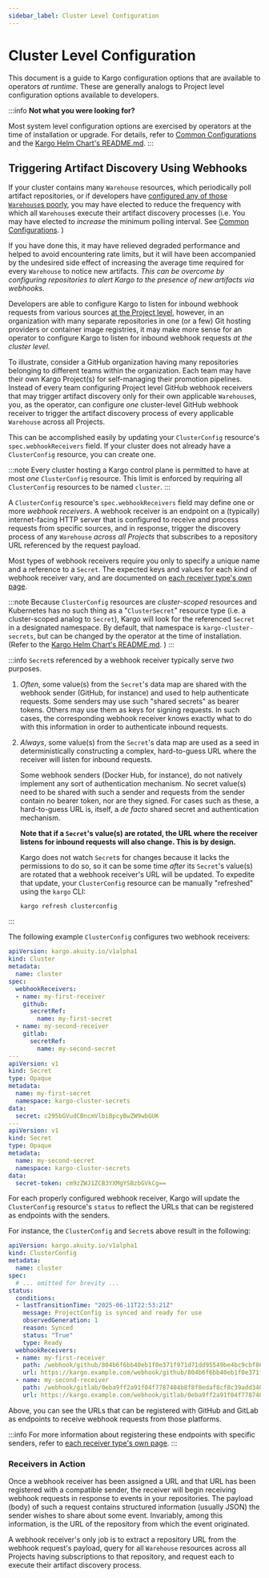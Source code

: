 ```yaml
---
sidebar_label: Cluster Level Configuration
---
```


# Cluster Level Configuration

This document is a guide to Kargo configuration options that are available to
operators _at runtime_. These are generally analogs to Project level
configuration options available to developers.

:::info
__Not what you were looking for?__

Most system level configuration options are exercised by operators at the time
of installation or upgrade. For details, refer to
[Common Configurations](./20-advanced-installation/30-common-configurations.md)
and the
[Kargo Helm Chart's README.md](https://github.com/akuity/kargo/tree/main/charts/kargo).
:::

## Triggering Artifact Discovery Using Webhooks

If your cluster contains many `Warehouse` resources, which periodically poll
artifact repositories, or if developers have
[configured any of those `Warehouse`s poorly](../50-user-guide/20-how-to-guides/30-working-with-warehouses.md#performance-considerations),
you may have elected to reduce the frequency with which all `Warehouse`s execute
their artifact discovery processes (i.e. You may have elected to _increase_ the
minimum polling interval. See
[Common Configurations](./20-advanced-installation/30-common-configurations.md/#tuning-warehouse-reconciliation-intervals).
)

If you have done this, it may have relieved degraded performance and helped to
avoid encountering rate limits, but it will have been accompanied by the
undesired side effect of increasing the average time required for every
`Warehouse` to notice new artifacts. _This can be overcome by configuring
repositories to alert Kargo to the presence of new artifacts via webhooks._

Developers are able to configure Kargo to listen for inbound webhook requests
from various sources
[at the Project level](../50-user-guide/20-how-to-guides/30-working-with-warehouses.md#triggering-artifact-discovery-using-webhooks),
however, in an organization with many separate repositories in one (or a few)
Git hosting providers or container image registries, it may make more sense for
an operator to configure Kargo to listen for inbound webhook requests _at the
cluster level_.

To illustrate, consider a GitHub organization having many repositories belonging
to different teams within the organization. Each team may have their own Kargo
Project(s) for self-managing their promotion pipelines. Instead of every team
configuring Project level GitHub webhook receivers that may trigger artifact
discovery only for their own applicable `Warehouse`s, you, as the operator, can
configure _one_ cluster-level GitHub webhook receiver to trigger the artifact
discovery process of every applicable `Warehouse` across all Projects.

This can be accomplished easily by updating your `ClusterConfig` resource's
`spec.webhookReceivers` field. If your cluster does not already have a
`ClusterConfig` resource, you can create one.

:::note
Every cluster hosting a Kargo control plane is permitted to have at most _one_
`ClusterConfig` resource. This limit is enforced by requiring all
`ClusterConfig` resources to be named `cluster`.
:::

A `ClusterConfig` resource's `spec.webhookReceivers` field may define one or
more _webhook receivers_. A webhook receiver is an endpoint on a (typically)
internet-facing HTTP server that is configured to receive and process requests
from specific sources, and in response, trigger the discovery process of any
`Warehouse` _across all Projects_ that subscribes to a repository URL referenced
by the request payload.

Most types of webhook receivers require you only to specify a unique name and a
reference to a `Secret`. The expected keys and values for each kind of webhook
receiver vary, and are documented on
[each receiver type's own page](../50-user-guide/60-reference-docs/80-webhook-receivers).

:::note
Because `ClusterConfig` resources are _cluster-scoped_ resources and Kubernetes
has no such thing as a "`ClusterSecret`" resource type (i.e. a cluster-scoped
analog to `Secret`), Kargo will look for the referenced `Secret` in a designated
namespace. By default, that namespace is `kargo-cluster-secrets`, but can be
changed by the operator at the time of installation. (Refer to the
[Kargo Helm Chart's README.md](https://github.com/akuity/kargo/tree/main/charts/kargo).
)
:::

:::info
`Secret`s referenced by a webhook receiver typically serve _two_ purposes.

1. _Often_, some value(s) from the `Secret`'s data map are shared with the
   webhook sender (GitHub, for instance) and used to help authenticate requests.
   Some senders may use such "shared secrets" as bearer tokens. Others may use
   them as keys for signing requests. In such cases, the corresponding webhook
   receiver knows exactly what to do with this information in order to
   authenticate inbound requests.

1. _Always_, some value(s) from the `Secret`'s data map are used as a seed in
   deterministically constructing a complex, hard-to-guess URL where the
   receiver will listen for inbound requests.

    Some webhook senders (Docker Hub, for instance), do not natively implement
    any sort of authentication mechanism. No secret value(s) need to be shared
    with such a sender and requests from the sender contain no bearer token, nor
    are they signed. For cases such as these, a hard-to-guess URL is, itself,
    a _de facto_ shared secret and authentication mechanism.

    __Note that if a `Secret`'s value(s) are rotated, the URL where the receiver
    listens for inbound requests will also change. This is by design.__

    Kargo does not watch `Secret`s for changes because it lacks the permissions
    to do so, so it can be some time _after_ its `Secret`'s value(s) are rotated
    that a webhook receiver's URL will be updated. To expedite that update, your
    `ClusterConfig` resource can be manually "refreshed" using the `kargo` CLI:

    ```shell
    kargo refresh clusterconfig
    ```

:::

The following example `ClusterConfig` configures two webhook receivers:

```yaml
apiVersion: kargo.akuity.io/v1alpha1
kind: Cluster
metadata:
  name: cluster
spec:
  webhookReceivers:
  - name: my-first-receiver
    github:
      secretRef:
        name: my-first-secret
  - name: my-second-receiver
    gitlab:  
      secretRef:
        name: my-second-secret
---
apiVersion: v1
kind: Secret
type: Opaque
metadata:
  name: my-first-secret
  namespace: kargo-cluster-secrets
data:
  secret: c295bGVudCBncmVlbiBpcyBwZW9wbGUK
---
apiVersion: v1
kind: Secret
type: Opaque
metadata:
  name: my-second-secret
  namespace: kargo-cluster-secrets
data:
  secret-token: cm9zZWJ1ZCB3YXMgYSBzbGVkCg==
```

For each properly configured webhook receiver, Kargo will update the
`ClusterConfig` resource's `status` to reflect the URLs that can be registered
as endpoints with the senders.

For instance, the `ClusterConfig` and `Secret`s above result in the following:

```yaml
apiVersion: kargo.akuity.io/v1alpha1
kind: ClusterConfig
metadata:
  name: cluster
spec:
  # ... omitted for brevity ...
status:
  conditions:
  - lastTransitionTime: "2025-06-11T22:53:21Z"
    message: ProjectConfig is synced and ready for use
    observedGeneration: 1
    reason: Synced
    status: "True"
    type: Ready
  webhookReceivers:
  - name: my-first-receiver
    path: /webhook/github/804b6f6bb40eb1f0e371f971d71dd95549be4bc9cbf868046941115f44073c67
    url: https://kargo.example.com/webhook/github/804b6f6bb40eb1f0e371f971d71dd95549be4bc9cbf868046941115f44073c67
  - name: my-second-receiver
    path: /webhook/gitlab/0eba9ff2a91f04f7787404b8f8f0edaf8cf8c39add34082651a474803cc99015
    url: https://kargo.example.com/webhook/gitlab/0eba9ff2a91f04f7787404b8f8f0edaf8cf8c39add34082651a474803cc99015
```

Above, you can see the URLs that can be registered with GitHub and GitLab as
endpoints to receive webhook requests from those platforms.

:::info
For more information about registering these endpoints with specific senders,
refer to
[each receiver type's own page](../50-user-guide/60-reference-docs/80-webhook-receivers).
:::

### Receivers in Action

Once a webhook receiver has been assigned a URL and that URL has been registered
with a compatible sender, the receiver will begin receiving webhook requests in
response to events in your repositories. The payload (body) of such a request
contains structured information (usually JSON) the sender wishes to share about
some event. Invariably, among this information, is the URL of the repository
from which the event originated.

A webhook receiver's only job is to extract a repository URL from the webhook
request's payload, query for all `Warehouse` resources across all Projects
having subscriptions to that repository, and request each to execute their
artifact discovery process.
